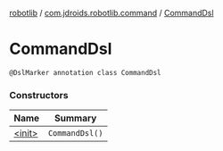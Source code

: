 [robotlib](../../index.md) / [com.jdroids.robotlib.command](../index.md) / [CommandDsl](./index.md)

# CommandDsl

`@DslMarker annotation class CommandDsl`

### Constructors

| Name | Summary |
|---|---|
| [&lt;init&gt;](-init-.md) | `CommandDsl()` |
